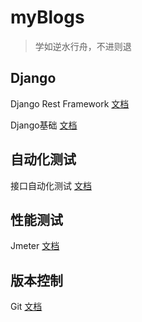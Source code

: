 # myBlogs

> 学如逆水行舟，不进则退

## Django

Django Rest Framework [文档](/DRF/)

Django基础 [文档](/Django基础/)



## 自动化测试

接口自动化测试 [文档](/接口自动化测试/)



## 性能测试

Jmeter [文档](/Jmeter/)



## 版本控制

Git [文档](/Git/)


